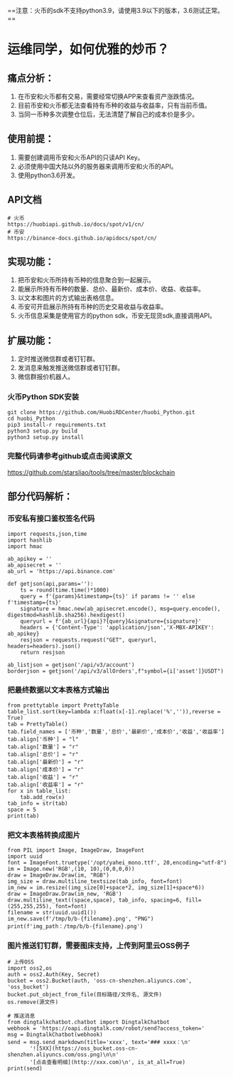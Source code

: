 ==注意：火币的sdk不支持python3.9，请使用3.9以下的版本，3.6测试正常。==

# 运维同学，如何优雅的炒币？

## 痛点分析：
1. 在币安和火币都有交易，需要经常切换APP来查看资产涨跌情况。
2. 目前币安和火币都无法查看持有币种的收益与收益率，只有当前币值。
3. 当同一币种多次调整仓位后，无法清楚了解自己的成本价是多少。

## 使用前提：
1. 需要创建调用币安和火币API的只读API Key。
2. 必须使用中国大陆以外的服务器来调用币安和火币的API。
3. 使用python3.6开发。

## API文档
```
# 火币
https://huobiapi.github.io/docs/spot/v1/cn/
# 币安
https://binance-docs.github.io/apidocs/spot/cn/
```

## 实现功能：
1. 把币安和火币所持有币种的信息聚合到一起展示。
2. 能展示所持有币种的数量、总价、最新价、成本价、收益、收益率。
3. 以文本和图片的方式输出表格信息。
4. 币安可开启展示所持有币种的历史交易收益与收益率。
5. 火币信息采集是使用官方的python sdk，币安无现货sdk,直接调用API。

## 扩展功能：
1. 定时推送微信群或者钉钉群。
2. 发消息来触发推送微信群或者钉钉群。
3. 微信群报价机器人。

### 火币Python SDK安装
```
git clone https://github.com/HuobiRDCenter/huobi_Python.git
cd huobi_Python
pip3 install-r requirements.txt
python3 setup.py build
python3 setup.py install
```

### 完整代码请参考github或点击阅读原文
https://github.com/starsliao/tools/tree/master/blockchain


## 部分代码解析：

### 币安私有接口鉴权签名代码
```
import requests,json,time
import hashlib
import hmac

ab_apikey = ''
ab_apisecret = ''
ab_url = 'https://api.binance.com'

def getjson(api,params=''):
    ts = round(time.time()*1000)
    query = f'{params}&timestamp={ts}' if params != '' else f'timestamp={ts}'
    signature = hmac.new(ab_apisecret.encode(), msg=query.encode(), digestmod=hashlib.sha256).hexdigest()
    queryurl = f'{ab_url}{api}?{query}&signature={signature}'
    headers = {'Content-Type': 'application/json','X-MBX-APIKEY': ab_apikey}
    resjson = requests.request("GET", queryurl, headers=headers).json()
    return resjson

ab_listjson = getjson('/api/v3/account')
borderjson = getjson('/api/v3/allOrders',f"symbol={i['asset']}USDT")
```

### 把最终数据以文本表格方式输出
```
from prettytable import PrettyTable
table_list.sort(key=lambda x:float(x[-1].replace('%','')),reverse = True)
tab = PrettyTable()
tab.field_names = ['币种','数量','总价','最新价','成本价','收益','收益率']
tab.align['币种'] = "l"
tab.align['数量'] = "r"
tab.align['总价'] = "r"
tab.align['最新价'] = "r"
tab.align['成本价'] = "r"
tab.align['收益'] = "r"
tab.align['收益率'] = "r"
for x in table_list:
    tab.add_row(x)
tab_info = str(tab)
space = 5
print(tab)
```

### 把文本表格转换成图片
```
from PIL import Image, ImageDraw, ImageFont
import uuid
font = ImageFont.truetype('/opt/yahei_mono.ttf', 20,encoding="utf-8")
im = Image.new('RGB',(10, 10),(0,0,0,0))
draw = ImageDraw.Draw(im, "RGB")
img_size = draw.multiline_textsize(tab_info, font=font)
im_new = im.resize((img_size[0]+space*2, img_size[1]+space*6))
draw = ImageDraw.Draw(im_new, 'RGB')
draw.multiline_text((space,space), tab_info, spacing=6, fill=(255,255,255), font=font)
filename = str(uuid.uuid1())
im_new.save(f'/tmp/b/b-{filename}.png', "PNG")
print(f'img_path：/tmp/b/b-{filename}.png')
```

### 图片推送钉钉群，需要图床支持，上传到阿里云OSS例子
```
# 上传OSS
import oss2,os
auth = oss2.Auth(Key, Secret)
bucket = oss2.Bucket(auth, 'oss-cn-shenzhen.aliyuncs.com', 'oss_bucket')
bucket.put_object_from_file(目标路径/文件名, 源文件)
os.remove(源文件)

# 推送消息
from dingtalkchatbot.chatbot import DingtalkChatbot
webhook = 'https://oapi.dingtalk.com/robot/send?access_token='
msg = DingtalkChatbot(webhook)
send = msg.send_markdown(title='xxxx', text='### xxxx：\n'
       '![5XX](https://oss_bucket.oss-cn-shenzhen.aliyuncs.com/oss.png)\n\n'
       '[点击查看明细](http://xxx.com)\n', is_at_all=True)
print(send)
```
